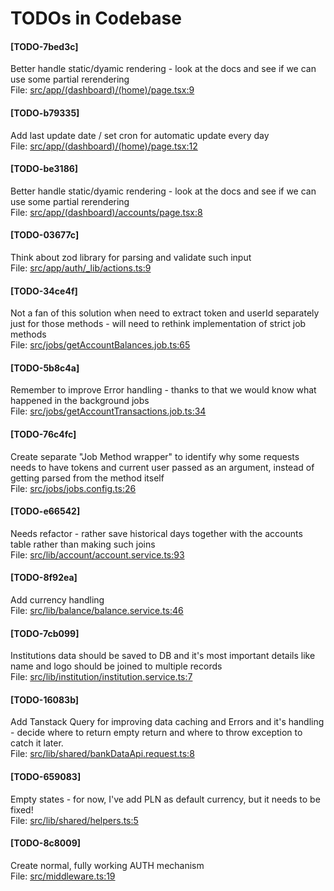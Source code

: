 # TODOs in Codebase

#### [TODO-7bed3c]
Better handle static/dyamic rendering - look at the docs and see if we can use some partial rerendering<br/>
File: [src/app/(dashboard)/(home)/page.tsx:9](./src/app/(dashboard)/(home)/page.tsx#L9)

#### [TODO-b79335]
Add last update date / set cron for automatic update every day<br/>
File: [src/app/(dashboard)/(home)/page.tsx:12](./src/app/(dashboard)/(home)/page.tsx#L12)

#### [TODO-be3186]
Better handle static/dyamic rendering - look at the docs and see if we can use some partial rerendering<br/>
File: [src/app/(dashboard)/accounts/page.tsx:8](./src/app/(dashboard)/accounts/page.tsx#L8)

#### [TODO-03677c]
Think about zod library for parsing and validate such input<br/>
File: [src/app/auth/_lib/actions.ts:9](./src/app/auth/_lib/actions.ts#L9)

#### [TODO-34ce4f]
Not a fan of this solution when need to extract token and userId separately just for those methods - will need to rethink implementation of strict job methods<br/>
File: [src/jobs/getAccountBalances.job.ts:65](./src/jobs/getAccountBalances.job.ts#L65)

#### [TODO-5b8c4a]
Remember to improve Error handling - thanks to that we would know what happened in the background jobs<br/>
File: [src/jobs/getAccountTransactions.job.ts:34](./src/jobs/getAccountTransactions.job.ts#L34)

#### [TODO-76c4fc]
Create separate "Job Method wrapper" to identify why some requests needs to have tokens and current user passed as an argument, instead of getting parsed from the method itself<br/>
File: [src/jobs/jobs.config.ts:26](./src/jobs/jobs.config.ts#L26)

#### [TODO-e66542]
Needs refactor - rather save historical days together with the accounts table rather than making such joins<br/>
File: [src/lib/account/account.service.ts:93](./src/lib/account/account.service.ts#L93)

#### [TODO-8f92ea]
Add currency handling<br/>
File: [src/lib/balance/balance.service.ts:46](./src/lib/balance/balance.service.ts#L46)

#### [TODO-7cb099]
Institutions data should be saved to DB and it's most important details like name and logo should be joined to multiple records<br/>
File: [src/lib/institution/institution.service.ts:7](./src/lib/institution/institution.service.ts#L7)

#### [TODO-16083b]
Add Tanstack Query for improving data caching and Errors and it's handling - decide where to return empty return and where to throw exception to catch it later.<br/>
File: [src/lib/shared/bankDataApi.request.ts:8](./src/lib/shared/bankDataApi.request.ts#L8)

#### [TODO-659083]
Empty states - for now, I've add PLN as default currency, but it needs to be fixed!<br/>
File: [src/lib/shared/helpers.ts:5](./src/lib/shared/helpers.ts#L5)

#### [TODO-8c8009]
Create normal, fully working AUTH mechanism<br/>
File: [src/middleware.ts:19](./src/middleware.ts#L19)
